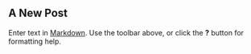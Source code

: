 <link rel="stylesheet" href="/theme.css" />

## A New Post

Enter text in [Markdown](http://daringfireball.net/projects/markdown/). Use the toolbar above, or click the **?** button for formatting help.
